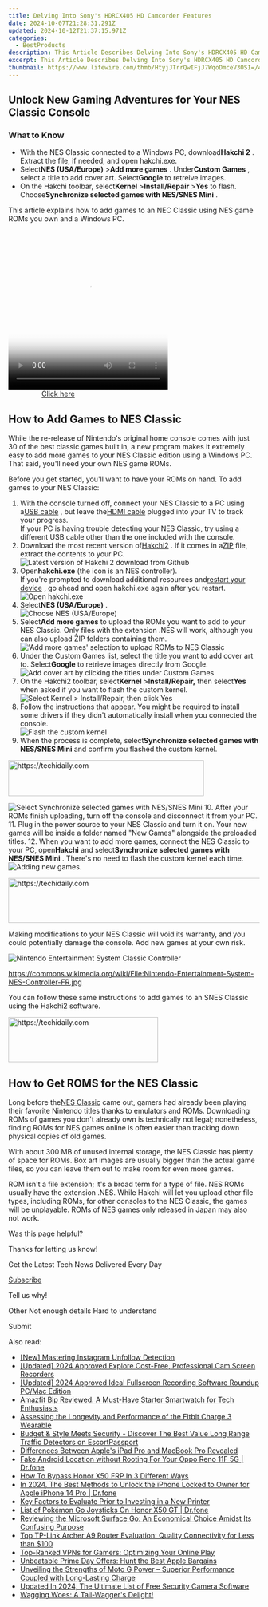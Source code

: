 ```yaml
---
title: Delving Into Sony's HDRCX405 HD Camcorder Features
date: 2024-10-07T21:28:31.291Z
updated: 2024-10-12T21:37:15.971Z
categories:
  - BestProducts
description: This Article Describes Delving Into Sony's HDRCX405 HD Camcorder Features
excerpt: This Article Describes Delving Into Sony's HDRCX405 HD Camcorder Features
thumbnail: https://www.lifewire.com/thmb/HtyjJTrrQwIFjJ7WqoDmceV3OSI=/400x300/filters:no_upscale():max_bytes(150000):strip_icc():format(webp)/_hero_SQ_1LW4064602-1-a956dee6948e4a70b23137a3c220e746.jpg
---
```


## Unlock New Gaming Adventures for Your NES Classic Console
### What to Know

* With the NES Classic connected to a Windows PC, download**Hakchi 2** . Extract the file, if needed, and open hakchi.exe.
* Select**NES (USA/Europe)** \>**Add more games** . Under**Custom Games** , select a title to add cover art. Select**Google** to retreive images.
* On the Hakchi toolbar, select**Kernel** \>**Install/Repair** \>**Yes** to flash. Choose**Synchronize selected games with NES/SNES Mini** .

 This article explains how to add games to an NEC Classic using NES game ROMs you own and a Windows PC.

<!-- affiliate ads begin -->
<span id="1498635">
					<video width="320" height="320" style="cursor:pointer"
           poster="//a.impactradius-go.com/display-clicktoplayimage/1498635.png"
           onclick="if(!this.playClicked){this.play();this.setAttribute('controls',true);this.playClicked=true;}">
	   <source src="//a.impactradius-go.com/display-ad/17326-1498635">
	   <img src="//a.impactradius-go.com/display-clicktoplayimage/1498635.png" style="border: none; height: 100%; width: 100%; object-fit: contain">
	</video>
	<div style="width:200px;text-align:center"><a href="javascript:window.open(decodeURIComponent('https%3A%2F%2Fancheer.sjv.io%2Fc%2F5597632%2F1498635%2F17326'), '_blank');void(0);">Click here</a></div>
</span>
<img height="0" width="0" src="https://imp.pxf.io/i/5597632/1498635/17326" style="position:absolute;visibility:hidden;" border="0" />
<!-- affiliate ads end -->

## How to Add Games to NES Classic

 While the re-release of Nintendo's original home console comes with just 30 of the best classic games built in, a new program makes it extremely easy to add more games to your NES Classic edition using a Windows PC. That said, you'll need your own NES game ROMs.

 Before you get started, you'll want to have your ROMs on hand. To add games to your NES Classic:

1. With the console turned off, connect your NES Classic to a PC using a[USB cable](https://www.lifewire.com/universal-serial-bus-usb-2626039) , but leave the[HDMI cable](https://www.lifewire.com/hdmi-facts-high-definition-multimedia-interface-1847337) plugged into your TV to track your progress.  
 If your PC is having trouble detecting your NES Classic, try using a different USB cable other than the one included with the console.
2. Download the most recent version of[Hakchi2](https://github.com/TeamShinkansen/hakchi2/releases) . If it comes in a[ZIP](https://www.lifewire.com/zip-file-2622675) file, extract the contents to your PC.  
![Latest version of Hakchi 2 download from Github](https://www.lifewire.com/thmb/ldwuHaj8b2scKx14RPSLHSJ9N0Q=/1500x0/filters:no_upscale():max_bytes(150000):strip_icc():format(webp)/Screenshot140-5c577d1446e0fb000152f11e.png)
3. Open**hakchi.exe** (the icon is an NES controller).  
 If you're prompted to download additional resources and[restart your device](https://www.lifewire.com/why-does-restarting-seem-to-fix-most-computer-problems-2624569) , go ahead and open hakchi.exe again after you restart.  
![Open hakchi.exe](https://www.lifewire.com/thmb/3sEWApEsJlQ3WfD3dwm44L9fV20=/1500x0/filters:no_upscale():max_bytes(150000):strip_icc():format(webp)/001-add-more-games-to-the-nes-classic-7f6bf93f026a42bd95f6d179aca086a1.jpg)
4. Select**NES (USA/Europe)** .  
![Choose NES (USA/Europe)](https://www.lifewire.com/thmb/K0_MIzgjkgi5Do_SG9rO9OU-b-4=/1500x0/filters:no_upscale():max_bytes(150000):strip_icc():format(webp)/002-add-more-games-to-the-nes-classic-2077915796d24b319622974016b4c322.jpg)
5. Select**Add more games** to upload the ROMs you want to add to your NES Classic. Only files with the extension .NES will work, although you can also upload ZIP folders containing them.  
!['Add more games' selection to upload ROMs to NES Classic](https://www.lifewire.com/thmb/7vHf5faB-1mVibSy9cF1KVJ8qfY=/1500x0/filters:no_upscale():max_bytes(150000):strip_icc():format(webp)/003-add-more-games-to-the-nes-classic-089a7d2332bb4059b63d6de31fea424a.jpg)
6. Under the Custom Games list, select the title you want to add cover art to. Select**Google** to retrieve images directly from Google.  
![Add cover art by clicking the titles under Custom Games](https://www.lifewire.com/thmb/neOlwOfUiIZx5S1tEn80GL82VMc=/1500x0/filters:no_upscale():max_bytes(150000):strip_icc():format(webp)/004-add-more-games-to-the-nes-classic-c2bdeef7eff64d139156d138e2c6e7a7.jpg)
7. On the Hakchi2 toolbar, select**Kernel** \>**Install/Repair,** then select**Yes** when asked if you want to flash the custom kernel.  
![Select Kernel > Install/Repair, then click Yes](https://www.lifewire.com/thmb/N_5Vp8fvKlu15K8g8IneRPpgamA=/1500x0/filters:no_upscale():max_bytes(150000):strip_icc():format(webp)/005-add-more-games-to-the-nes-classic-cf58f3c816484e8e899c26bd4f7adf5e.jpg)
8. Follow the instructions that appear. You might be required to install some drivers if they didn't automatically install when you connected the console.  
![Flash the custom kernel](https://www.lifewire.com/thmb/obxjQ5w6R-YGlPa1SqmQbuWoxcU=/1500x0/filters:no_upscale():max_bytes(150000):strip_icc():format(webp)/Screenshot153-5c5a42ee46e0fb000152fca2.png)
9. When the process is complete, select**Synchronize selected games with NES/SNES Mini** and confirm you flashed the custom kernel.  

<!-- affiliate ads begin -->
<a href="https://aligracehair.sjv.io/c/5597632/2135373/19272" target="_top" id="2135373">
  <img src="//a.impactradius-go.com/display-ad/19272-2135373" border="0" alt="https://techidaily.com" width="392" height="72"/>
</a>
<img height="0" width="0" src="https://aligracehair.sjv.io/i/5597632/2135373/19272" style="position:absolute;visibility:hidden;" border="0" />
<!-- affiliate ads end -->

![Select Synchronize selected games with NES/SNES Mini](https://www.lifewire.com/thmb/OQNrcOP_nKxq5Z51RZCf26tzUJ4=/1500x0/filters:no_upscale():max_bytes(150000):strip_icc():format(webp)/006-add-more-games-to-the-nes-classic-601953ec9f1947eca4af89041d99caba.jpg)
10. After your ROMs finish uploading, turn off the console and disconnect it from your PC.
11. Plug in the power source to your NES Classic and turn it on. Your new games will be inside a folder named "New Games" alongside the preloaded titles.
12. When you want to add more games, connect the NES Classic to your PC, open**Hakchi** and select**Synchronize selected games with NES/SNES Mini** . There's no need to flash the custom kernel each time.  
![Adding new games.](https://www.lifewire.com/thmb/6dh3kGy-feD3hiGnzsqbsMpEwjk=/1500x0/filters:no_upscale():max_bytes(150000):strip_icc():format(webp)/007-add-more-games-to-the-nes-classic-46e50620a2ee4df28fe95c05d5712c49.jpg)

<!-- affiliate ads begin -->
<a href="https://appsumo.8odi.net/c/5597632/2043639/7443" target="_top" id="2043639">
  <img src="//a.impactradius-go.com/display-ad/7443-2043639" border="0" alt="https://techidaily.com" width="728" height="90"/>
</a>
<img height="0" width="0" src="https://appsumo.8odi.net/i/5597632/2043639/7443" style="position:absolute;visibility:hidden;" border="0" />
<!-- affiliate ads end -->

 Making modifications to your NES Classic will void its warranty, and you could potentially damage the console. Add new games at your own risk.

![Nintendo Entertainment System Classic Controller](https://www.lifewire.com/thmb/FtuZUihm95iCMHAm4i5_PRSocb0=/1500x0/filters:no_upscale():max_bytes(150000):strip_icc():format(webp)/Nintendo-Entertainment-System-NES-Controller-FR-5c5a494bc9e77c0001d00e2b.jpg)

 <https://commons.wikimedia.org/wiki/File:Nintendo-Entertainment-System-NES-Controller-FR.jpg>

 You can follow these same instructions to add games to an SNES Classic using the Hakchi2 software.

<!-- affiliate ads begin -->
<a href="https://aligracehair.sjv.io/c/5597632/1938677/19272" target="_top" id="1938677">
  <img src="//a.impactradius-go.com/display-ad/19272-1938677" border="0" alt="https://techidaily.com" width="300" height="90"/>
</a>
<img height="0" width="0" src="https://aligracehair.sjv.io/i/5597632/1938677/19272" style="position:absolute;visibility:hidden;" border="0" />
<!-- affiliate ads end -->

## How to Get ROMS for the NES Classic

 Long before the[NES Classic](https://www.liveabout.com/nes-cheat-codes-and-walkthroughs-4707366) came out, gamers had already been playing their favorite Nintendo titles thanks to emulators and ROMs. Downloading ROMs of games you don't already own is technically not legal; nonetheless, finding ROMs for NES games online is often easier than tracking down physical copies of old games.

 With about 300 MB of unused internal storage, the NES Classic has plenty of space for ROMs. Box art images are usually bigger than the actual game files, so you can leave them out to make room for even more games.

 ROM isn't a file extension; it's a broad term for a type of file. NES ROMs usually have the extension .NES. While Hakchi will let you upload other file types, including ROMs, for other consoles to the NES Classic, the games will be unplayable. ROMs of NES games only released in Japan may also not work.

Was this page helpful?

Thanks for letting us know!

 Get the Latest Tech News Delivered Every Day

[Subscribe](https://www.lifewire.com/#)

Tell us why!

 Other  Not enough details  Hard to understand

 Submit

<ins class="adsbygoogle"
     style="display:block"
     data-ad-format="autorelaxed"
     data-ad-client="ca-pub-7571918770474297"
     data-ad-slot="1223367746"></ins>

<ins class="adsbygoogle"
     style="display:block"
     data-ad-client="ca-pub-7571918770474297"
     data-ad-slot="8358498916"
     data-ad-format="auto"
     data-full-width-responsive="true"></ins>

<span class="atpl-alsoreadstyle">Also read:</span>
<div><ul>
<li><a href="https://instagram-video-files.techidaily.com/new-mastering-instagram-unfollow-detection/"><u>[New] Mastering Instagram Unfollow Detection</u></a></li>
<li><a href="https://on-screen-recording.techidaily.com/updated-2024-approved-explore-cost-free-professional-cam-screen-recorders/"><u>[Updated] 2024 Approved Explore Cost-Free, Professional Cam Screen Recorders</u></a></li>
<li><a href="https://screen-mirroring-recording.techidaily.com/updated-2024-approved-ideal-fullscreen-recording-software-roundup-pcmac-edition/"><u>[Updated] 2024 Approved Ideal Fullscreen Recording Software Roundup PC/Mac Edition</u></a></li>
<li><a href="https://buynow-marvelous.techidaily.com/amazfit-bip-reviewed-a-must-have-starter-smartwatch-for-tech-enthusiasts/"><u>Amazfit Bip Reviewed: A Must-Have Starter Smartwatch for Tech Enthusiasts</u></a></li>
<li><a href="https://buynow-marvelous.techidaily.com/assessing-the-longevity-and-performance-of-the-fitbit-charge-3-wearable/"><u>Assessing the Longevity and Performance of the Fitbit Charge 3 Wearable</u></a></li>
<li><a href="https://buynow-marvelous.techidaily.com/budget-and-style-meets-security-discover-the-best-value-long-range-traffic-detectors-on-escortpassport/"><u>Budget & Style Meets Security - Discover The Best Value Long Range Traffic Detectors on EscortPassport</u></a></li>
<li><a href="https://buynow-marvelous.techidaily.com/differences-between-apples-ipad-pro-and-macbook-pro-revealed/"><u>Differences Between Apple's iPad Pro and MacBook Pro Revealed</u></a></li>
<li><a href="https://android-location.techidaily.com/fake-android-location-without-rooting-for-your-oppo-reno-11f-5g-drfone-by-drfone-virtual/"><u>Fake Android Location without Rooting For Your Oppo Reno 11F 5G | Dr.fone</u></a></li>
<li><a href="https://android-frp.techidaily.com/how-to-bypass-honor-x50-frp-in-3-different-ways-by-drfone-android/"><u>How To Bypass Honor X50 FRP In 3 Different Ways</u></a></li>
<li><a href="https://iphone-unlock.techidaily.com/in-2024-the-best-methods-to-unlock-the-iphone-locked-to-owner-for-apple-iphone-14-pro-drfone-by-drfone-ios/"><u>In 2024, The Best Methods to Unlock the iPhone Locked to Owner for Apple iPhone 14 Pro | Dr.fone</u></a></li>
<li><a href="https://buynow-marvelous.techidaily.com/key-factors-to-evaluate-prior-to-investing-in-a-new-printer/"><u>Key Factors to Evaluate Prior to Investing in a New Printer</u></a></li>
<li><a href="https://pokemon-go-android.techidaily.com/list-of-pokemon-go-joysticks-on-honor-x50-gt-drfone-by-drfone-virtual-android/"><u>List of Pokémon Go Joysticks On Honor X50 GT | Dr.fone</u></a></li>
<li><a href="https://buynow-marvelous.techidaily.com/reviewing-the-microsoft-surface-go-an-economical-choice-amidst-its-confusing-purpose/"><u>Reviewing the Microsoft Surface Go: An Economical Choice Amidst Its Confusing Purpose</u></a></li>
<li><a href="https://buynow-marvelous.techidaily.com/top-tp-link-archer-a9-router-evaluation-quality-connectivity-for-less-than-100/"><u>Top TP-Link Archer A9 Router Evaluation: Quality Connectivity for Less than $100</u></a></li>
<li><a href="https://buynow-tips.techidaily.com/top-ranked-vpns-for-gamers-optimizing-your-online-play/"><u>Top-Ranked VPNs for Gamers: Optimizing Your Online Play</u></a></li>
<li><a href="https://buynow-info.techidaily.com/unbeatable-prime-day-offers-hunt-the-best-apple-bargains/"><u>Unbeatable Prime Day Offers: Hunt the Best Apple Bargains</u></a></li>
<li><a href="https://buynow-marvelous.techidaily.com/unveiling-the-strengths-of-moto-g-power-superior-performance-coupled-with-long-lasting-charge/"><u>Unveiling the Strengths of Moto G Power – Superior Performance Coupled with Long-Lasting Charge</u></a></li>
<li><a href="https://smart-video-editing.techidaily.com/updated-in-2024-the-ultimate-list-of-free-security-camera-software/"><u>Updated In 2024, The Ultimate List of Free Security Camera Software</u></a></li>
<li><a href="https://buynow-marvelous.techidaily.com/wagging-woes-a-tail-waggers-delight/"><u>Wagging Woes: A Tail-Wagger's Delight!</u></a></li>
</ul></div>

